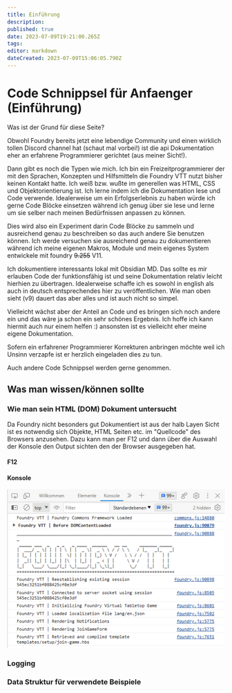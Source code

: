 ```yaml
---
title: Einführung
description: 
published: true
date: 2023-07-09T19:21:00.265Z
tags: 
editor: markdown
dateCreated: 2023-07-09T15:06:05.790Z
---
```


# Code Schnippsel für Anfaenger (Einführung)

Was ist der Grund für diese Seite?

Obwohl Foundry bereits jetzt eine lebendige Community und einen wirklich tollen Discord channel hat (schaut mal vorbei!) ist die api Dokumentation eher an erfahrene Programmierer gerichtet (aus meiner Sicht!).

Dann gibt es noch die Typen wie mich. Ich bin ein Freizeitprogrammierer der mit den Sprachen, Konzepten und Hilfsmitteln die Foundry VTT nutzt bisher keinen Kontakt hatte.
Ich weiß bzw. wußte im generellen was HTML, CSS und Objektorientierung ist. 
Ich lerne indem ich die Dokumentation lese und Code verwende. Idealerweise um ein Erfolgserlebnis zu haben würde ich gerne Code Blöcke einsetzen während ich genug über sie lese und lerne um sie selber nach meinen Bedürfnissen anpassen zu können.

Dies wird also ein Experiment darin Code Blöcke zu sammeln und ausreichend genau zu beschreiben so das auch andere Sie benutzen können. Ich werde versuchen sie ausreichend genau zu dokumentieren während ich meine eigenen Makros, Module und mein eigenes System entwickele mit foundry ~~9.255~~ V11.

Ich dokumentiere interessants lokal mit Obsidian MD. Das sollte es mir erlauben Code der funktionsfähig ist und seine Dokumentation relativ leicht hierhien zu übertragen. Idealerweise schaffe ich es sowohl in english als auch in deutsch entsprechendes hier zu veröffentlichen. Wie man oben sieht (v9) dauert das aber alles und ist auch nicht so simpel.

Vielleicht wächst aber der Anteil an Code und es bringen sich noch andere ein und das wäre ja schon ein sehr schönes Ergebnis. Ich hoffe ich kann hiermit auch nur einem helfen :) ansonsten ist es vielleicht eher meine eigene Dokumentation.

Sofern ein erfahrener Programmierer Korrekturen anbringen möchte weil ich Unsinn verzapfe ist er herzlich eingeladen dies zu tun.

Auch andere Code Schnippsel werden gerne genommen.

## Was man wissen/können sollte
### Wie man sein HTML (DOM) Dokument untersucht
Da Foundry nicht besonders gut Dokumentiert ist aus der halb Layen Sicht ist es notwendig sich Objekte, HTML Seiten etc. im "Quellcode" des Browsers anzusehen. Dazu kann man per F12 und dann über die Auswahl der Konsole den Output sichten den der Browser ausgegeben hat.

#### F12

#### Konsole
![konsole.png](/codesnippets/konsole.png)
### Logging
### Data Struktur für verwendete Beispiele
